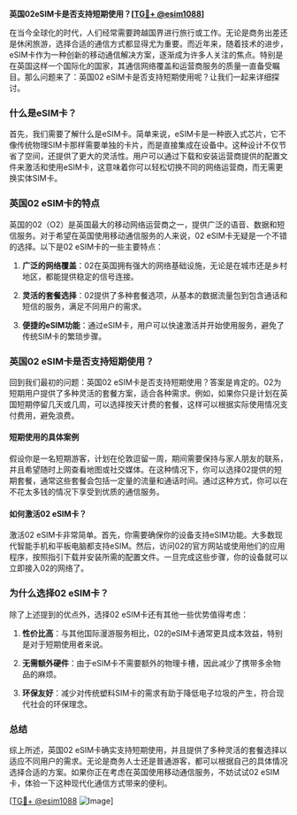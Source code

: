 **英国02eSIM卡是否支持短期使用？[[TG💪+ @esim1088](https://t.me/s/esim1088)]**

在当今全球化的时代，人们经常需要跨越国界进行旅行或工作。无论是商务出差还是休闲旅游，选择合适的通信方式都显得尤为重要。而近年来，随着技术的进步，eSIM卡作为一种创新的移动通信解决方案，逐渐成为许多人关注的焦点。特别是在英国这样一个国际化的国家，其通信网络覆盖和运营商服务的质量一直备受瞩目。那么问题来了：英国02 eSIM卡是否支持短期使用呢？让我们一起来详细探讨。

### 什么是eSIM卡？

首先，我们需要了解什么是eSIM卡。简单来说，eSIM卡是一种嵌入式芯片，它不像传统物理SIM卡那样需要单独的卡片，而是直接集成在设备中。这种设计不仅节省了空间，还提供了更大的灵活性。用户可以通过下载和安装运营商提供的配置文件来激活和使用eSIM卡，这意味着你可以轻松切换不同的网络运营商，而无需更换实体SIM卡。

### 英国02 eSIM卡的特点

英国的02（O2）是英国最大的移动网络运营商之一，提供广泛的语音、数据和短信服务。对于希望在英国使用移动通信服务的人来说，02 eSIM卡无疑是一个不错的选择。以下是02 eSIM卡的一些主要特点：

1. **广泛的网络覆盖**：02在英国拥有强大的网络基础设施，无论是在城市还是乡村地区，都能提供稳定的信号连接。
   
2. **灵活的套餐选择**：02提供了多种套餐选项，从基本的数据流量包到包含通话和短信的服务，满足不同用户的需求。

3. **便捷的eSIM功能**：通过eSIM卡，用户可以快速激活并开始使用服务，避免了传统SIM卡的繁琐步骤。

### 英国02 eSIM卡是否支持短期使用？

回到我们最初的问题：英国02 eSIM卡是否支持短期使用？答案是肯定的。02为短期用户提供了多种灵活的套餐方案，适合各种需求。例如，如果你只是计划在英国短期停留几天或几周，可以选择按天计费的套餐，这样可以根据实际使用情况支付费用，避免浪费。

#### 短期使用的具体案例

假设你是一名短期游客，计划在伦敦逗留一周，期间需要保持与家人朋友的联系，并且希望随时上网查看地图或社交媒体。在这种情况下，你可以选择02提供的短期套餐，通常这些套餐会包括一定量的流量和通话时间。通过这种方式，你可以在不花太多钱的情况下享受到优质的通信服务。

#### 如何激活02 eSIM卡？

激活02 eSIM卡非常简单。首先，你需要确保你的设备支持eSIM功能。大多数现代智能手机和平板电脑都支持eSIM。然后，访问02的官方网站或使用他们的应用程序，按照指引下载并安装所需的配置文件。一旦完成这些步骤，你的设备就可以立即接入02的网络了。

### 为什么选择02 eSIM卡？

除了上述提到的优点外，选择02 eSIM卡还有其他一些优势值得考虑：

1. **性价比高**：与其他国际漫游服务相比，02的eSIM卡通常更具成本效益，特别是对于短期使用者来说。
   
2. **无需额外硬件**：由于eSIM卡不需要额外的物理卡槽，因此减少了携带多余物品的麻烦。

3. **环保友好**：减少对传统塑料SIM卡的需求有助于降低电子垃圾的产生，符合现代社会的环保理念。

### 总结

综上所述，英国02 eSIM卡确实支持短期使用，并且提供了多种灵活的套餐选择以适应不同用户的需求。无论是商务人士还是普通游客，都可以根据自己的具体情况选择合适的方案。如果你正在考虑在英国使用移动通信服务，不妨试试02 eSIM卡，体验一下这种现代化通信方式带来的便利。

[[TG💪+ @esim1088](https://t.me/s/esim1088) ![Image](https://i.postimg.cc/4NQfJmqS/Snipaste-2025-05-13-00-14-12.png)]
